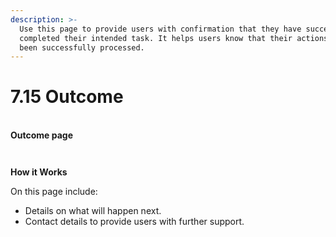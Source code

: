 ```yaml
---
description: >-
  Use this page to provide users with confirmation that they have successfully
  completed their intended task. It helps users know that their actions have
  been successfully processed.
---
```


# 7.15 Outcome

\
**Outcome page**&#x20;



<div>

<figure><img src="../../../../@site/static/img/Outcome page (1).png" alt=""><figcaption></figcaption></figure>

 

<figure><img src="../../../../@site/static/img/Outcome- Example implementation.png" alt=""><figcaption></figcaption></figure>

</div>

**How it Works**

On this page include:&#x20;

* Details on what will happen next.
* Contact details to provide users with further support.
